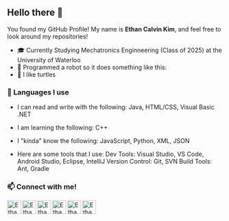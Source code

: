 ## Hello there 👋

You found my GitHub Profile! My name is <b>Ethan Calvin Kim</b>, and feel free to look around my repositories!

 - 🎓 Currently Studying Mechatronics Enginneering (Class of 2025) at the University of Waterloo
 - 🤖 Programmed a robot so it does something like this:
 - 🐢 I like turtles

### 💬 Languages I use

 - I can read and write with the following:
    Java, HTML/CSS, Visual Basic .NET 

 - I am learning the following:
    C++
    
 - I "kinda" know the following:
    JavaScript, Python, XML, JSON
    
 - Here are some tools that I use:
    Dev Tools: Visual Studio, VS Code, Android Studio, Eclipse, IntelliJ
    Version Control: Git, SVN
    Build Tools: Ant, Gradle
 

### 📫 Connect with me!

<a href=https://www.linkedin.com/in/ethan-calvin-kim/><img align="left" alt="Ethan's Facebook" width=32px src=https://simpleicons.org/icons/linkedin.svg>
<a href=https://github.com/ethanckim><img align="left" alt="Ethan's Github" width=32px src=https://simpleicons.org/icons/github.svg>
<a href=eckim.hms@gmail.com><img align="left" alt="Ethan's Gmail" width=32px src=https://simpleicons.org/icons/gmail.svg>

<a href=https://www.facebook.com/ethanc.kim><img align="left" alt="Ethan's Facebook" width=32px src=https://simpleicons.org/icons/facebook.svg>
<a href=https://twitter.com/ethanc_kim><img align="left" alt="Ethan's Twitter" width=32px src=https://simpleicons.org/icons/twitter.svg>
<a href=https://www.instagram.com/ethanc_kim/><img align="left" alt="Ethan's Instagram" width=32px src=https://simpleicons.org/icons/instagram.svg>
